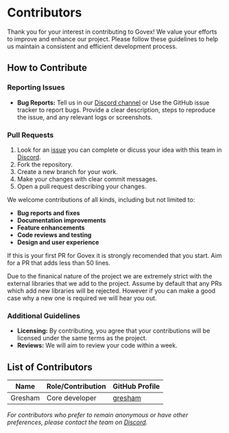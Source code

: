 # Contributors

Thank you for your interest in contributing to Govex! We value your efforts to improve and enhance our project. Please follow these guidelines to help us maintain a consistent and efficient development process.

## How to Contribute

### Reporting Issues
- **Bug Reports:** Tell us in our [Discord channel](https://discord.com/channels/1314531947590193212/1358528626017960006) or Use the GitHub issue tracker to report bugs. Provide a clear description, steps to reproduce the issue, and any relevant logs or screenshots.

### Pull Requests
1. Look for an [issue](https://github.com/govex-dao/monorepo/issues) you can complete or dicuss your idea with this team in [Discord](https://discord.com/channels/1314531947590193212/1314590617275203635). 
2. Fork the repository.
3. Create a new branch for your work.
4. Make your changes with clear commit messages.
5. Open a pull request describing your changes.

We welcome contributions of all kinds, including but not limited to:
- **Bug reports and fixes**
- **Documentation improvements**
- **Feature enhancements**
- **Code reviews and testing**
- **Design and user experience**

If this is your first PR for Govex it is strongly recomended that you start. Aim for a PR that adds less than 50 lines.

Due to the finanical nature of the project we are extremely strict with the external libraries that we add to the project. Assume by default that any PRs which add new libraries will be rejected. However if you can make a good case why a new one is required we will hear you out.

### Additional Guidelines
- **Licensing:** By contributing, you agree that your contributions will be licensed under the same terms as the project.
- **Reviews:** We will aim to review your code within a week.

## List of Contributors

| Name               | Role/Contribution                   | GitHub Profile               |
|--------------------|-------------------------------------|------------------------------|
| Gresham           | Core developer     | [gresham](https://github.com/92GC) |

*For contributors who prefer to remain anonymous or have other preferences, please contact the team on [Discord](https://discord.com/invite/rcDUVFBjmS).*
